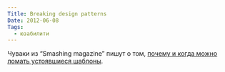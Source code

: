 ```yaml
---
Title: Breaking design patterns
Date: 2012-06-08
Tags:
  - юзабилити
---
```


Чуваки из “Smashing magazine” пишут о том, [почему и когда можно ломать устоявшиеся шаблоны][1].

[1]: https://www.smashingmagazine.com/2012/06/design-patterns-when-breaking-rules-ok/